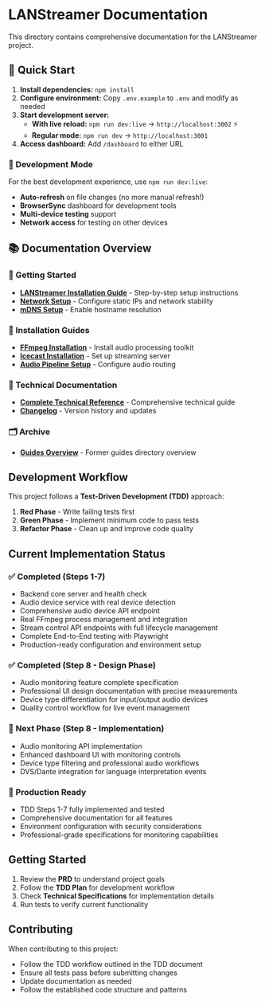 # LANStreamer Documentation

This directory contains comprehensive documentation for the LANStreamer project.

## 🚀 Quick Start

1. **Install dependencies:** `npm install`
2. **Configure environment:** Copy `.env.example` to `.env` and modify as needed
3. **Start development server:**
   - **With live reload:** `npm run dev:live` → `http://localhost:3002` ⚡
   - **Regular mode:** `npm run dev` → `http://localhost:3001`
4. **Access dashboard:** Add `/dashboard` to either URL

### 🔄 Development Mode

For the best development experience, use `npm run dev:live`:
- **Auto-refresh** on file changes (no more manual refresh!)
- **BrowserSync** dashboard for development tools
- **Multi-device testing** support
- **Network access** for testing on other devices

## 📚 Documentation Overview

### 🚀 Getting Started
- **[LANStreamer Installation Guide](./LANStreamer-installation-guide.md)** - Step-by-step setup instructions
- **[Network Setup](./NETWORK-SETUP.md)** - Configure static IPs and network stability
- **[mDNS Setup](./MDNS-SETUP.md)** - Enable hostname resolution

### 🔧 Installation Guides
- **[FFmpeg Installation](./ffmpeg-installation.md)** - Install audio processing toolkit
- **[Icecast Installation](./icecast-installation.md)** - Set up streaming server
- **[Audio Pipeline Setup](./audio-pipeline-simple.md)** - Configure audio routing

### 📖 Technical Documentation
- **[Complete Technical Reference](./LANStreamer-Documentation.md)** - Comprehensive technical guide
- **[Changelog](./CHANGELOG.md)** - Version history and updates

### 🗂️ Archive
- **[Guides Overview](./guides-README.md)** - Former guides directory overview

## Development Workflow

This project follows a **Test-Driven Development (TDD)** approach:

1. **Red Phase** - Write failing tests first
2. **Green Phase** - Implement minimum code to pass tests
3. **Refactor Phase** - Clean up and improve code quality

## Current Implementation Status

### ✅ Completed (Steps 1-7)
- Backend core server and health check
- Audio device service with real device detection
- Comprehensive audio device API endpoint
- Real FFmpeg process management and integration
- Stream control API endpoints with full lifecycle management
- Complete End-to-End testing with Playwright
- Production-ready configuration and environment setup

### ✅ Completed (Step 8 - Design Phase)
- Audio monitoring feature complete specification
- Professional UI design documentation with precise measurements
- Device type differentiation for input/output audio devices
- Quality control workflow for live event management

### 🔄 Next Phase (Step 8 - Implementation)
- Audio monitoring API implementation
- Enhanced dashboard UI with monitoring controls
- Device type filtering and professional audio workflows
- DVS/Dante integration for language interpretation events

### 🚀 Production Ready
- TDD Steps 1-7 fully implemented and tested
- Comprehensive documentation for all features
- Environment configuration with security considerations
- Professional-grade specifications for monitoring capabilities

## Getting Started

1. Review the **PRD** to understand project goals
2. Follow the **TDD Plan** for development workflow
3. Check **Technical Specifications** for implementation details
4. Run tests to verify current functionality

## Contributing

When contributing to this project:
- Follow the TDD workflow outlined in the TDD document
- Ensure all tests pass before submitting changes
- Update documentation as needed
- Follow the established code structure and patterns
